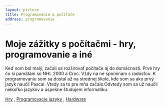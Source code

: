 ```yaml
---
layout: picture
title: Programovanie a počítače
address: programovanie
---
```

# Moje zážitky s počítačmi - hry, programovanie a iné
Keď som bol malý, začali sa rozširovať počítače aj do domácností. Prvé hry čo si pamätám sú NHL 2000 a Croc. Vždy na ne spomínam s radosťou. K programovaniu som sa dostal až na strednej škole, kde som sa ako prvý jazyk naučil Pascal. Vtedy sa to pre mňa začalo.Odvtedy som sa už naučil niekoľko jazykov a úspešne študujem informatiku.

[Hry](/programovanie#hry) , [Programovacie jazyky](/programovanie#jazyky) , [Hardware](/programovanie#hardware)